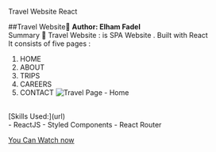 Travel Website React 

##Travel Website🥇 
 **Author: Elham Fadel**
 <br />
Summary 📝
Travel Website : is SPA Website . Built with React 
<br />
It consists of five pages :
<br />
1. HOME
2. ABOUT
3. TRIPS
4. CAREERS
5. CONTACT
![Travel Page - Home](https://user-images.githubusercontent.com/65178119/106657423-0e624180-65ad-11eb-87a1-9e168b7ccde1.png)


<br />
[Skills Used:](url)
<br />
- ReactJS
- Styled Components
- React Router
<br />

[You Can Watch now ](https://www.loom.com/share/16c46d2c00f1446eba0ef8a17beae631?sharedAppSource=personal_library)



